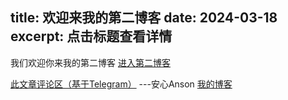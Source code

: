 title: 欢迎来我的第二博客
date: 2024-03-18
excerpt: 点击标题查看详情
---
我们欢迎你来我的第二博客
[进入第二博客](https://b2.ognn.top/)

[此文章评论区（基于Telegram）](https://t.me/Ansons_blog/9)
---安心Anson [我的博客](b1.ognn.top)